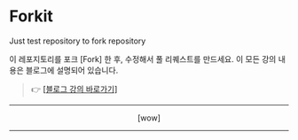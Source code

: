 # Forkit
Just test repository to fork repository

이 레포지토리를 포크 [Fork] 한 후, 수정해서 풀 리퀘스트를 만드세요.
이 모든 강의 내용은 블로그에 설명되어 있습니다.

> 👉 [\[블로그 강의 바로가기\]](https://eggjini.github.io//)

***

<center>[wow]

***
